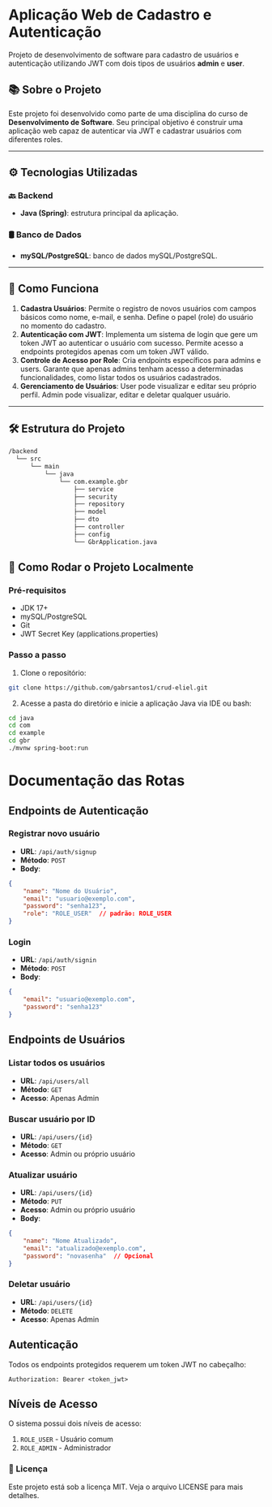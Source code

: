 # Aplicação Web de Cadastro e Autenticação

Projeto de desenvolvimento de software para cadastro de usuários e autenticação
utilizando JWT com dois tipos de usuários **admin** e **user**.

## 📚 Sobre o Projeto

Este projeto foi desenvolvido como parte de uma disciplina do curso de **Desenvolvimento de Software**. Seu principal objetivo é construir uma aplicação web capaz de autenticar via JWT e cadastrar usuários com diferentes roles.

---

## ⚙️ Tecnologias Utilizadas

### 🔙 Backend
- **Java (Spring)**: estrutura principal da aplicação.

### 🛢️ Banco de Dados
- **mySQL/PostgreSQL**: banco de dados mySQL/PostgreSQL.

---

## 🧠 Como Funciona

1. **Cadastra Usuários**: Permite o registro de novos usuários com campos básicos como nome, e-mail, e senha. Define o papel (role) do usuário no momento do cadastro.
2. **Autenticação com JWT**: Implementa um sistema de login que gere um token JWT ao autenticar o usuário com sucesso. Permite acesso a endpoints protegidos apenas com um token JWT válido.
3. **Controle de Acesso por Role**: Cria endpoints específicos para admins e users. Garante que apenas admins tenham acesso a determinadas funcionalidades, como listar todos os usuários cadastrados.
4. **Gerenciamento de Usuários**: User pode visualizar e editar seu próprio perfil. Admin pode visualizar, editar e deletar qualquer usuário.

---

## 🛠️ Estrutura do Projeto

```bash
/backend
  └── src
      └── main
          └── java
              └── com.example.gbr
                  ├── service
                  ├── security
                  ├── repository
                  ├── model
                  ├── dto
                  ├── controller
                  ├── config
                  └── GbrApplication.java

```

## 🚀 Como Rodar o Projeto Localmente

### Pré-requisitos

- JDK 17+
- mySQL/PostgreSQL
- Git
- JWT Secret Key (applications.properties)
### Passo a passo

1. Clone o repositório:
```bash
git clone https://github.com/gabrsantos1/crud-eliel.git
```

2. Acesse a pasta do diretório e inicie a aplicação Java via IDE ou bash:
```bash
cd java
cd com
cd example
cd gbr
./mvnw spring-boot:run
```

# Documentação das Rotas

## Endpoints de Autenticação

### Registrar novo usuário
- **URL**: `/api/auth/signup`
- **Método**: `POST`
- **Body**:
```json
{
    "name": "Nome do Usuário",
    "email": "usuario@exemplo.com",
    "password": "senha123",
    "role": "ROLE_USER"  // padrão: ROLE_USER
}
```

### Login
- **URL**: `/api/auth/signin`
- **Método**: `POST`
- **Body**:
```json
{
    "email": "usuario@exemplo.com",
    "password": "senha123"
}
```

## Endpoints de Usuários

### Listar todos os usuários
- **URL**: `/api/users/all`
- **Método**: `GET`
- **Acesso**: Apenas Admin

### Buscar usuário por ID
- **URL**: `/api/users/{id}`
- **Método**: `GET`
- **Acesso**: Admin ou próprio usuário

### Atualizar usuário
- **URL**: `/api/users/{id}`
- **Método**: `PUT`
- **Acesso**: Admin ou próprio usuário
- **Body**:
```json
{
    "name": "Nome Atualizado",
    "email": "atualizado@exemplo.com",
    "password": "novasenha"  // Opcional
}
```

### Deletar usuário
- **URL**: `/api/users/{id}`
- **Método**: `DELETE`
- **Acesso**: Apenas Admin

## Autenticação

Todos os endpoints protegidos requerem um token JWT no cabeçalho:
```
Authorization: Bearer <token_jwt>
```

## Níveis de Acesso

O sistema possui dois níveis de acesso:
1. `ROLE_USER` - Usuário comum
2. `ROLE_ADMIN` - Administrador

### 📝 Licença
Este projeto está sob a licença MIT. Veja o arquivo LICENSE para mais detalhes.
